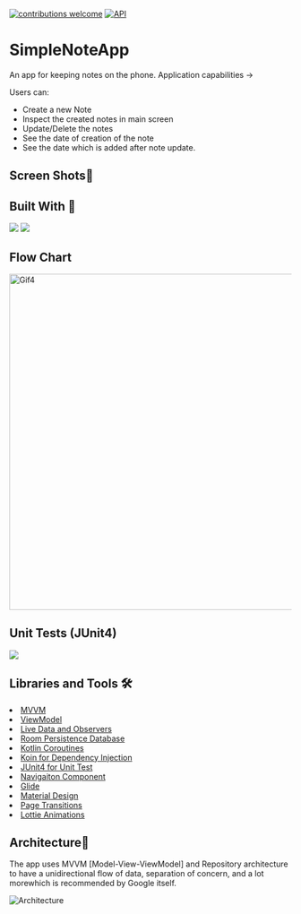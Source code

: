 <a href="https://github.com/CanerGures/TokenFT-DemoApplication/pulls"><img src="https://img.shields.io/badge/contributions-welcome-brightgreen.svg?style=flat" alt="contributions welcome" /></a>
<a href="https://android-arsenal.com/api?level=21"><img src="https://img.shields.io/badge/API-21%2B-brightgreen.svg?style=flat" alt="API" /></a>

# SimpleNoteApp
An app for keeping notes on the phone. Application capabilities ->

Users can:
- Create a new Note
- Inspect the created notes in main screen
- Update/Delete the notes
- See the date of creation of the note
- See the date which is added after note update.

## Screen Shots📱

## Built With 🚧
<code><img src="https://www.vectorlogo.zone/logos/kotlinlang/kotlinlang-ar21.svg"></code>
<code><img src="https://www.vectorlogo.zone/logos/android/android-ar21.svg"></code>

## Flow Chart
<p><img height= "600" width="700" src="https://i.imgur.com/S09AxyE.png" alt="Gif4" /></p>

## Unit Tests (JUnit4) 
<code><img src="https://i.imgur.com/ZhmikUi.png"></code>

## Libraries and Tools 🛠

<li><a href="https://developer.android.com/jetpack/guide">MVVM</a></li>
<li><a href="https://developer.android.com/topic/libraries/architecture/viewmodel">ViewModel</a></li>
<li><a href="https://developer.android.com/topic/libraries/architecture/livedata">Live Data and Observers</a></li>
<li><a href="https://developer.android.com/topic/libraries/architecture/room">Room Persistence Database</a></li>
<li><a href="https://kotlinlang.org/docs/reference/coroutines-overview.html">Kotlin Coroutines</a></li>
<li><a href="https://github.com/InsertKoinIO/koin">Koin for Dependency Injection</a></li>
<li><a href="https://junit.org/junit4/">JUnit4 for Unit Test</a></li>
<li><a href="https://developer.android.com/guide/navigation">Navigaiton Component</a></li>
<li><a href="https://github.com/bumptech/glide">Glide</a></li>
<li><a href="https://material.io/design">Material Design</a></li>
<li><a href="https://developer.android.com/training/transitions">Page Transitions</a></li>
<li><a href="https://github.com/airbnb/lottie-android">Lottie Animations</a></li>


## Architecture📃
The app uses MVVM [Model-View-ViewModel] and Repository architecture to have a unidirectional flow of data, separation of concern, and a lot morewhich is recommended by Google itself.

![Architecture](https://developer.android.com/topic/libraries/architecture/images/final-architecture.png)
